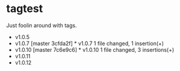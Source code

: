 # tagtest

Just foolin around with tags.

* v1.0.5
* v1.0.7
[master 3cfda2f] * v1.0.7
 1 file changed, 1 insertion(+)
* v1.0.10
[master 7c6e9c6] * v1.0.10
 1 file changed, 3 insertions(+)
* v1.0.11
* v1.0.12

